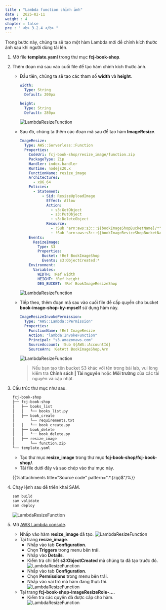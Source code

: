 ```yaml
---
title : "Lambda function chỉnh ảnh"
date :  2025-02-11
weight : 4
chapter : false
pre : " <b> 3.2.4 </b> "
---
```

Trong bước này, chúng ta sẽ tạo một hàm Lambda mới để chỉnh kích thước ảnh sau khi người dùng tải lên.

1. Mở file **template.yaml** trong thư mục **fcj-book-shop**.

2. Thêm đoạn mã sau vào cuối file để tạo hàm chỉnh kích thước ảnh.
    - Đầu tiên, chúng ta sẽ tạo các tham số **width** và **height**.

      ```yml
      width:
        Type: String
        Default: 200px

      height:
        Type: String
        Default: 280px
      ```

      ![LambdaResizeFunction](/images/temp/1/53.png?width=90pc)
    - Sau đó, chúng ta thêm các đoạn mã sau để tạo hàm **ImageResize**.

      ```yml
      ImageResize:
        Type: AWS::Serverless::Function
        Properties:
          CodeUri: fcj-book-shop/resize_image/function.zip
          PackageType: Zip
          Handler: index.handler
          Runtime: nodejs20.x
          FunctionName: resize_image
          Architectures:
            - x86_64
          Policies:
            - Statement:
                - Sid: ResizeUploadImage
                  Effect: Allow
                  Action:
                    - s3:GetObject
                    - s3:PutObject
                    - s3:DeleteObject
                  Resource:
                    - !Sub "arn:aws:s3:::${bookImageShopBucketName}/*"
                    - !Sub "arn:aws:s3:::${bookImageResizeShopBucketName}/*"
          Events:
            ResizeImage:
              Type: S3
              Properties:
                Bucket: !Ref BookImageShop
                Events: s3:ObjectCreated:*
          Environment:
            Variables:
              WIDTH: !Ref width
              HEIGHT: !Ref height
              DES_BUCKET: !Ref BookImageResizeShop
      ```

      ![LambdaResizeFunction](/images/temp/1/54.png?width=90pc)
    - Tiếp theo, thêm đoạn mã sau vào cuối file để cấp quyền cho bucket **book-image-shop-by-myself** sử dụng hàm này.

      ```yml
      ImageResizeInvokePermission:
        Type: "AWS::Lambda::Permission"
        Properties:
          FunctionName: !Ref ImageResize
          Action: "lambda:InvokeFunction"
          Principal: "s3.amazonaws.com"
          SourceAccount: !Sub ${AWS::AccountId}
          SourceArn: !GetAtt BookImageShop.Arn
      ```

      ![LambdaResizeFunction](/images/temp/1/55.png?width=90pc)

      > Nếu bạn tạo tên bucket S3 khác với tên trong bài lab, vui lòng kiểm tra **Chính sách | Tài nguyên** hoặc **Môi trường** của các tài nguyên và cập nhật.

3. Cấu trúc thư mục như sau.

    ```txt
    fcj-book-shop
    ├── fcj-book-shop
    │   ├── books_list
    │   │   └── books_list.py
    │   ├── book_create
    │       └── requirements.txt
    │   │   └── book_create.py
    │   ├── book_delete
    │   │   └── book_delete.py
    │   ├── resize_image
    │       └── function.zip
    └── template.yaml
    ```

    - Tạo thư mục **resize_image** trong thư mục **fcj-book-shop/fcj-book-shop/**.
    - Tải file dưới đây và sao chép vào thư mục này.

    {{%attachments title="Source code" pattern=".*\.(zip)$"/%}}

4. Chạy lệnh sau để triển khai SAM.

    ```bash
    sam build
    sam validate
    sam deploy
    ```

    ![LambdaResizeFunction](/images/temp/1/56.png?width=90pc)

5. Mở [AWS Lambda console](https://ap-southeast-1.console.aws.amazon.com/lambda/home?region=ap-southeast-1#/functions).
    - Nhấp vào hàm **resize_image** đã tạo.
      ![LambdaResizeFunction](/images/temp/1/57.png?width=90pc)
    - Tại trang **resize_image**.
      - Nhấp vào tab **Configuration**.
      - Chọn **Triggers** trong menu bên trái.
      - Nhấp vào **Details**.
      - Kiểm tra chi tiết **s3:ObjectCreated** mà chúng ta đã tạo trước đó.
        ![LambdaResizeFunction](/images/temp/1/60.png?width=90pc)
      - Nhấp vào tab **Configuration**.
      - Chọn **Permissions** trong menu bên trái.
      - Nhấp vào vai trò mà hàm đang thực thi.
        ![LambdaResizeFunction](/images/temp/1/58.png?width=90pc)
    - Tại trang **fcj-book-shop-ImageResizeRole-...**.
      - Kiểm tra các quyền đã được cấp cho hàm.
        ![LambdaResizeFunction](/images/temp/1/59.png?width=90pc)
